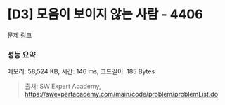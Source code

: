 # [D3] 모음이 보이지 않는 사람 - 4406 

[문제 링크](https://swexpertacademy.com/main/code/problem/problemDetail.do?contestProbId=AWNcD_66pUEDFAV8) 

### 성능 요약

메모리: 58,524 KB, 시간: 146 ms, 코드길이: 185 Bytes



> 출처: SW Expert Academy, https://swexpertacademy.com/main/code/problem/problemList.do